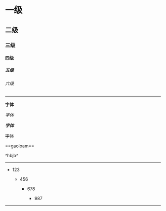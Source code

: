 # 一级

## 二级

### 三级

#### 四级

##### 五级

###### 六级

-----------

**字体**

*字体*

***字体***

~~字体~~



==gaoloam==

^hbjb^

------

+ 123

  + 456

    + 678

      + 987

        

----





